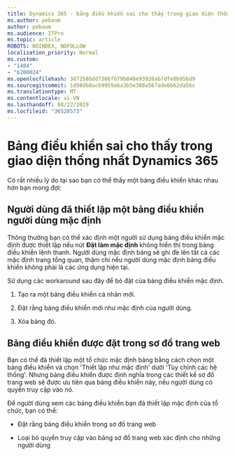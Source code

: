 ```yaml
---
title: Dynamics 365 - bảng điều khiển sai cho thấy trong giao diện thống nhất Dynamics 365
ms.author: pebaum
author: pebaum
ms.audience: ITPro
ms.topic: article
ROBOTS: NOINDEX, NOFOLLOW
localization_priority: Normal
ms.custom:
- "1484"
- "6200024"
ms.openlocfilehash: 3d7258bdd7366f679b048e93926ab7dfe0b956d9
ms.sourcegitcommit: 1d98db8acb9959aba3b5e308a567ade6b62da56c
ms.translationtype: MT
ms.contentlocale: vi-VN
ms.lasthandoff: 08/22/2019
ms.locfileid: "36528573"
---
```

# <a name="wrong-dashboard-shows-in-dynamics-365-unified-interface"></a>Bảng điều khiển sai cho thấy trong giao diện thống nhất Dynamics 365

Có rất nhiều lý do tại sao bạn có thể thấy một bảng điều khiển khác nhau hơn bạn mong đợi:

## <a name="the-user-has-set-a-user-default-dashboard"></a>Người dùng đã thiết lập một bảng điều khiển người dùng mặc định 

Thông thường bạn có thể xác định một người sử dụng bảng điều khiển mặc định được thiết lập nếu nút **Đặt làm mặc định** không hiển thị trong bảng điều khiển lệnh thanh. Người dùng mặc định bảng sẽ ghi đè lên tất cả các mặc định trang tổng quan, thậm chí nếu người dùng mặc định bảng điều khiển không phải là các ứng dụng hiện tại.

Sử dụng các workaround sau đây để bỏ đặt của bảng điều khiển mặc định.

1. Tạo ra một bảng điều khiển cá nhân mới.

2. Đặt rằng bảng điều khiển mới như mặc định của người dùng.

3. Xóa bảng đó.

## <a name="the-dashboard-is-set-in-the-sitemap"></a>Bảng điều khiển được đặt trong sơ đồ trang web

Bạn có thể đã thiết lập một tổ chức mặc định bảng bằng cách chọn một bảng điều khiển và chọn 'Thiết lập như mặc định' dưới 'Tùy chỉnh các hệ thống'. Nhưng bảng điều khiển được định nghĩa trong các thiết kế sơ đồ trang web sẽ được ưu tiên qua bảng điều khiển này, nếu người dùng có quyền truy cập vào nó.

Để người dùng xem các bảng điều khiển bạn đã thiết lập mặc định của tổ chức, bạn có thể:

* Đặt rằng bảng điều khiển trong sơ đồ trang web

* Loại bỏ quyền truy cập vào bảng sơ đồ trang web xác định cho những người dùng
